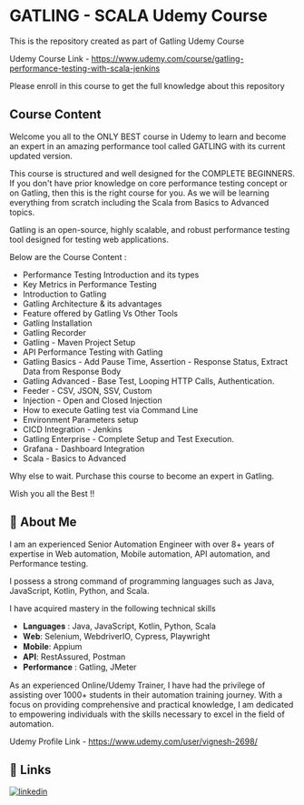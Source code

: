 # GATLING - SCALA Udemy Course

This is the repository created as part of Gatling Udemy Course

Udemy Course Link - https://www.udemy.com/course/gatling-performance-testing-with-scala-jenkins

Please enroll in this course to get the full knowledge about this repository

## Course Content

Welcome you all to the ONLY BEST course in Udemy to learn and become an expert in an amazing performance tool called
GATLING with its current updated version.

This course is structured and well designed for the COMPLETE BEGINNERS. If you don't have prior knowledge on core
performance testing concept or on Gatling, then this is the right course for you. As we will be learning everything from
scratch including the Scala from Basics to Advanced topics.

Gatling is an open-source, highly scalable, and robust performance testing tool designed for testing web applications.

Below are the Course Content :

- Performance Testing Introduction and its types
- Key Metrics in Performance Testing
- Introduction to Gatling
- Gatling Architecture & its advantages
- Feature offered by Gatling Vs Other Tools
- Gatling Installation
- Gatling Recorder
- Gatling - Maven Project Setup
- API Performance Testing with Gatling
- Gatling Basics - Add Pause Time, Assertion - Response Status, Extract Data from Response Body
- Gatling Advanced - Base Test, Looping HTTP Calls, Authentication.
- Feeder - CSV, JSON, SSV, Custom
- Injection - Open and Closed Injection
- How to execute Gatling test via Command Line
- Environment Parameters setup
- CICD Integration - Jenkins
- Gatling Enterprise - Complete Setup and Test Execution.
- Grafana - Dashboard Integration
- Scala - Basics to Advanced

Why else to wait. Purchase this course to become an expert in Gatling.

Wish you all the Best !!

## 🚀 About Me

I am an experienced Senior Automation Engineer with over 8+ years of expertise in Web automation, Mobile automation, API
automation, and Performance testing.

I possess a strong command of programming languages such as Java, JavaScript, Kotlin, Python, and Scala.

I have acquired mastery in the following technical skills

- 𝐋𝐚𝐧𝐠𝐮𝐚𝐠𝐞𝐬 : Java, JavaScript, Kotlin, Python, Scala
- 𝐖𝐞𝐛: Selenium, WebdriverIO, Cypress, Playwright
- 𝐌𝐨𝐛𝐢𝐥𝐞: Appium
- 𝐀𝐏𝐈: RestAssured, Postman
- 𝐏𝐞𝐫𝐟𝐨𝐫𝐦𝐚𝐧𝐜𝐞 : Gatling, JMeter

As an experienced Online/Udemy Trainer, I have had the privilege of assisting over 1000+ students in their automation
training journey. With a focus on providing comprehensive and practical knowledge, I am dedicated to empowering
individuals with the skills necessary to excel in the field of automation.

Udemy Profile Link - https://www.udemy.com/user/vignesh-2698/

## 🔗 Links

[![linkedin](https://img.shields.io/badge/linkedin-0A66C2?style=for-the-badge&logo=linkedin&logoColor=white)](https://www.linkedin.com/in/vignesh-srinivasa-raghavan/)
